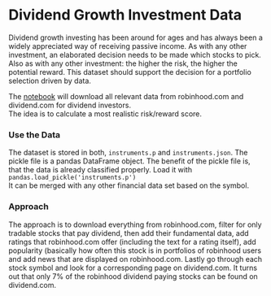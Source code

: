 # Dividend Growth Investment Data

Dividend growth investing has been around for ages and has always been a widely appreciated way of receiving passive income. As with any other investment, an elaborated decision needs to be made which stocks to pick. Also as with any other investment: the higher the risk, the higher the potential reward. This dataset should support the decision for a portfolio selection driven by data.

The [notebook](https://github.com/jonnylangefeld/dividend-data-download/blob/master/download-dividend-data.ipynb) will download all relevant data from robinhood.com and dividend.com for dividend investors.    
The idea is to calculate a most realistic risk/reward score.    

### Use the Data

The dataset is stored in both, `instruments.p` and `instruments.json`. The pickle file is a pandas DataFrame object. The benefit of the pickle file is, that the data is already classified properly. Load it with `pandas.load_pickle('instruments.p')`   
It can be merged with any other financial data set based on the symbol.  

### Approach

The approach is to download everything from robinhood.com, filter for only tradable stocks that pay dividend, then add their fundamental data, add ratings that robinhood.com offer (including the text for a rating itself), add popularity (basically how often this stock is in portfolios of robinhood users and add news that are displayed on robinhood.com. Lastly go through each stock symbol and look for a corresponding page on dividend.com. It turns out that only 7% of the robinhood dividend paying stocks can be found on dividend.com.